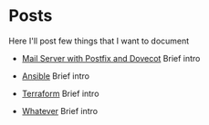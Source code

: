 # Posts

Here I'll post few things that I want to document

* [Mail Server with Postfix and Dovecot](posts/mailserver.md)
Brief intro

* [Ansible](posts/ansible.md)
Brief intro

* [Terraform](posts/terraform.md)
Brief intro

* [Whatever](posts/whatever.md)
Brief intro
